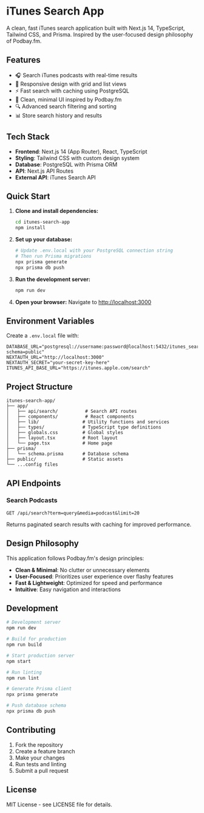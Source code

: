 # iTunes Search App

A clean, fast iTunes search application built with Next.js 14, TypeScript, Tailwind CSS, and Prisma. Inspired by the user-focused design philosophy of Podbay.fm.

## Features

- 🎧 Search iTunes podcasts with real-time results
- 📱 Responsive design with grid and list views
- ⚡ Fast search with caching using PostgreSQL
- 🎨 Clean, minimal UI inspired by Podbay.fm
- 🔍 Advanced search filtering and sorting
- 📊 Store search history and results

## Tech Stack

- **Frontend**: Next.js 14 (App Router), React, TypeScript
- **Styling**: Tailwind CSS with custom design system
- **Database**: PostgreSQL with Prisma ORM
- **API**: Next.js API Routes
- **External API**: iTunes Search API

## Quick Start

1. **Clone and install dependencies:**
   ```bash
   cd itunes-search-app
   npm install
   ```

2. **Set up your database:**
   ```bash
   # Update .env.local with your PostgreSQL connection string
   # Then run Prisma migrations
   npx prisma generate
   npx prisma db push
   ```

3. **Run the development server:**
   ```bash
   npm run dev
   ```

4. **Open your browser:**
   Navigate to [http://localhost:3000](http://localhost:3000)

## Environment Variables

Create a `.env.local` file with:

```env
DATABASE_URL="postgresql://username:password@localhost:5432/itunes_search_db?schema=public"
NEXTAUTH_URL="http://localhost:3000"
NEXTAUTH_SECRET="your-secret-key-here"
ITUNES_API_BASE_URL="https://itunes.apple.com/search"
```

## Project Structure

```
itunes-search-app/
├── app/
│   ├── api/search/          # Search API routes
│   ├── components/          # React components
│   ├── lib/                # Utility functions and services
│   ├── types/              # TypeScript type definitions
│   ├── globals.css         # Global styles
│   ├── layout.tsx          # Root layout
│   └── page.tsx            # Home page
├── prisma/
│   └── schema.prisma       # Database schema
├── public/                 # Static assets
└── ...config files
```

## API Endpoints

### Search Podcasts
```
GET /api/search?term=query&media=podcast&limit=20
```

Returns paginated search results with caching for improved performance.

## Design Philosophy

This application follows Podbay.fm's design principles:
- **Clean & Minimal**: No clutter or unnecessary elements
- **User-Focused**: Prioritizes user experience over flashy features
- **Fast & Lightweight**: Optimized for speed and performance
- **Intuitive**: Easy navigation and interactions

## Development

```bash
# Development server
npm run dev

# Build for production
npm run build

# Start production server
npm start

# Run linting
npm run lint

# Generate Prisma client
npx prisma generate

# Push database schema
npx prisma db push
```

## Contributing

1. Fork the repository
2. Create a feature branch
3. Make your changes
4. Run tests and linting
5. Submit a pull request

## License

MIT License - see LICENSE file for details.